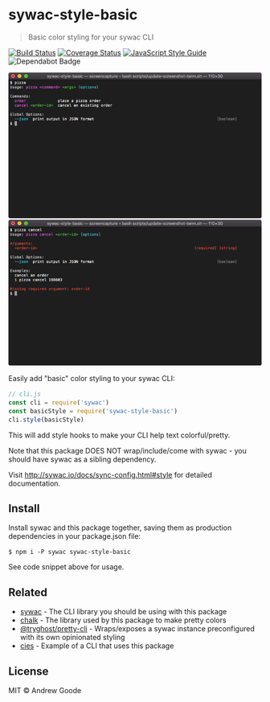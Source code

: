 # sywac-style-basic

> Basic color styling for your sywac CLI

[![Build Status](https://travis-ci.com/sywac/sywac-style-basic.svg?branch=master)](https://travis-ci.com/sywac/sywac-style-basic)
[![Coverage Status](https://coveralls.io/repos/github/sywac/sywac-style-basic/badge.svg?branch=master)](https://coveralls.io/github/sywac/sywac-style-basic?branch=master)
[![JavaScript Style Guide](https://badgen.net/badge/code%20style/standard/green)](https://standardjs.com)
![Dependabot Badge](https://badgen.net/dependabot/sywac/sywac-style-basic?icon=dependabot)

![Default Help Screenshot](screenshot1.png)
![Error Message Screenshot](screenshot2.png)

Easily add "basic" color styling to your sywac CLI:

```js
// cli.js
const cli = require('sywac')
const basicStyle = require('sywac-style-basic')
cli.style(basicStyle)
```

This will add style hooks to make your CLI help text colorful/pretty.

Note that this package DOES NOT wrap/include/come with sywac - you should have sywac as a sibling dependency.

Visit http://sywac.io/docs/sync-config.html#style for detailed documentation.

## Install

Install sywac and this package together, saving them as production dependencies in your package.json file:

```console
$ npm i -P sywac sywac-style-basic
```

See code snippet above for usage.

## Related

- [sywac](https://sywac.io/) - The CLI library you should be using with this package
- [chalk](https://github.com/chalk/chalk) - The library used by this package to make pretty colors
- [@tryghost/pretty-cli](https://www.npmjs.com/package/@tryghost/pretty-cli) - Wraps/exposes a sywac instance preconfigured with its own opinionated styling
- [cies](https://github.com/nexdrew/cies) - Example of a CLI that uses this package

## License

MIT © Andrew Goode
